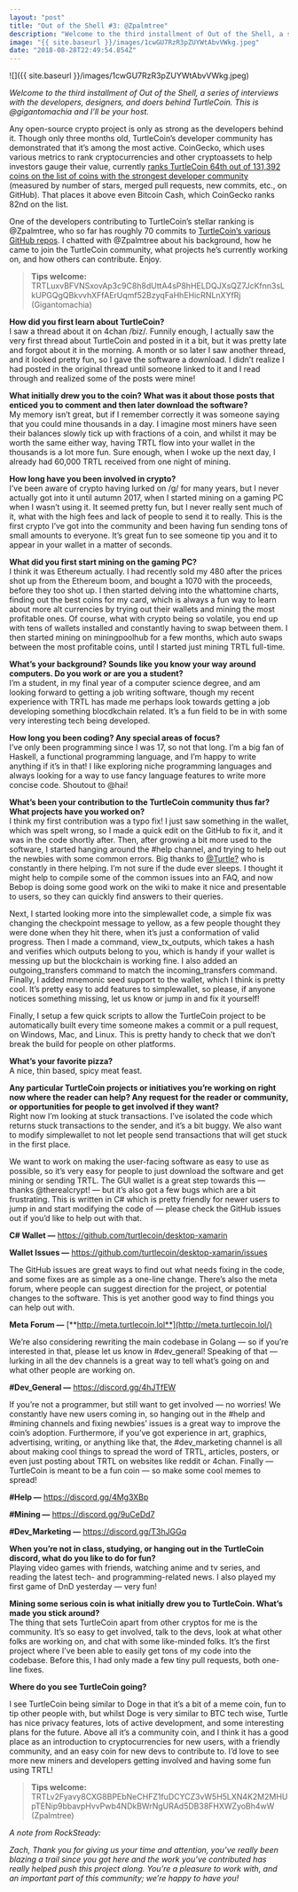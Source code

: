 ```yaml
---
layout: "post"
title: "Out of the Shell #3: @Zpalmtree"
description: "Welcome to the third installment of Out of the Shell, a series of interviews with the developers, designers, and doers behind TurtleCoin…"
image: "{{ site.baseurl }}/images/1cwGU7RzR3pZUYWtAbvVWkg.jpeg"
date: "2018-08-28T22:49:54.854Z"
---
```


![]({{ site.baseurl }}/images/1cwGU7RzR3pZUYWtAbvVWkg.jpeg)

_Welcome to the third installment of Out of the Shell, a series of interviews with the developers, designers, and doers behind TurtleCoin. This is @gigantomachia and I’ll be your host._

Any open-source crypto project is only as strong as the developers behind it. Though only three months old, TurtleCoin’s developer community has demonstrated that it’s among the most active. CoinGecko, which uses various metrics to rank cryptocurrencies and other cryptoassets to help investors gauge their value, currently [ranks TurtleCoin 64th out of 131,392 coins on the list of coins with the strongest developer community](https://www.coingecko.com/en?sort_by=developer_score) (measured by number of stars, merged pull requests, new commits, etc., on GitHub). That places it above even Bitcoin Cash, which CoinGecko ranks 82nd on the list.

One of the developers contributing to TurtleCoin’s stellar ranking is @Zpalmtree, who so far has roughly 70 commits to [TurtleCoin’s various GitHub repos](https://github.com/turtlecoin). I chatted with @Zpalmtree about his background, how he came to join the TurtleCoin community, what projects he’s currently working on, and how others can contribute. Enjoy.

> **Tips welcome:** TRTLuxvBFVNSxovAp3c9C8h8dUttA4sP8hHELDQJXsQZ7JcKfnn3sLkUPGQgQBkvvhXFfAErUqmf52BzyqFaHhEHicRNLnXYfRj (Gigantomachia)

**How did you first learn about TurtleCoin?**  
I saw a thread about it on 4chan /biz/. Funnily enough, I actually saw the very first thread about TurtleCoin and posted in it a bit, but it was pretty late and forgot about it in the morning. A month or so later I saw another thread, and it looked pretty fun, so I gave the software a download. I didn’t realize I had posted in the original thread until someone linked to it and I read through and realized some of the posts were mine!

**What initially drew you to the coin? What was it about those posts that enticed you to comment and then later download the software?**  
My memory isn’t great, but if I remember correctly it was someone saying that you could mine thousands in a day. I imagine most miners have seen their balances slowly tick up with fractions of a coin, and whilst it may be worth the same either way, having TRTL flow into your wallet in the thousands is a lot more fun. Sure enough, when I woke up the next day, I already had 60,000 TRTL received from one night of mining.

**How long have you been involved in crypto?**  
I’ve been aware of crypto having lurked on /g/ for many years, but I never actually got into it until autumn 2017, when I started mining on a gaming PC when I wasn’t using it. It seemed pretty fun, but I never really sent much of it, what with the high fees and lack of people to send it to really. This is the first crypto I’ve got into the community and been having fun sending tons of small amounts to everyone. It’s great fun to see someone tip you and it to appear in your wallet in a matter of seconds.

**What did you first start mining on the gaming PC?**  
I think it was Ethereum actually. I had recently sold my 480 after the prices shot up from the Ethereum boom, and bought a 1070 with the proceeds, before they too shot up. I then started delving into the whattomine charts, finding out the best coins for my card, which is always a fun way to learn about more alt currencies by trying out their wallets and mining the most profitable ones. Of course, what with crypto being so volatile, you end up with tens of wallets installed and constantly having to swap between them. I then started mining on miningpoolhub for a few months, which auto swaps between the most profitable coins, until I started just mining TRTL full-time.

**What’s your background? Sounds like you know your way around computers. Do you work or are you a student?**  
I’m a student, in my final year of a computer science degree, and am looking forward to getting a job writing software, though my recent experience with TRTL has made me perhaps look towards getting a job developing something blocdkchain related. It’s a fun field to be in with some very interesting tech being developed.

**How long you been coding? Any special areas of focus?**  
I’ve only been programming since I was 17, so not that long. I’m a big fan of Haskell, a functional programming language, and I’m happy to write anything if it’s in that! I like exploring niche programming languages and always looking for a way to use fancy language features to write more concise code. Shoutout to @hai!

**What’s been your contribution to the TurtleCoin community thus far? What projects have you worked on?**  
I think my first contribution was a typo fix! I just saw something in the wallet, which was spelt wrong, so I made a quick edit on the GitHub to fix it, and it was in the code shortly after. Then, after growing a bit more used to the software, I started hanging around the #help channel, and trying to help out the newbies with some common errors. Big thanks to [@Turtle?](https://medium.com/@turtlecoin/out-of-the-shell-2-turtle-d9c3dfdaf6b2) who is constantly in there helping. I’m not sure if the dude ever sleeps. I thought it might help to compile some of the common issues into an FAQ, and now Bebop is doing some good work on the wiki to make it nice and presentable to users, so they can quickly find answers to their queries.

Next, I started looking more into the simplewallet code, a simple fix was changing the checkpoint message to yellow, as a few people thought they were done when they hit there, when it’s just a conformation of valid progress. Then I made a command, view_tx_outputs, which takes a hash and verifies which outputs belong to you, which is handy if your wallet is messing up but the blockchain is working fine. I also added an outgoing_transfers command to match the incoming_transfers command. Finally, I added mnemonic seed support to the wallet, which I think is pretty cool. It’s pretty easy to add features to simplewallet, so please, if anyone notices something missing, let us know or jump in and fix it yourself!

Finally, I setup a few quick scripts to allow the TurtleCoin project to be automatically built every time someone makes a commit or a pull request, on Windows, Mac, and Linux. This is pretty handy to check that we don’t break the build for people on other platforms.

**What’s your favorite pizza?**  
A nice, thin based, spicy meat feast.

**Any particular TurtleCoin projects or initiatives you’re working on right now where the reader can help? Any request for the reader or community, or opportunities for people to get involved if they want?**  
Right now I’m looking at stuck transactions. I’ve isolated the code which returns stuck transactions to the sender, and it’s a bit buggy. We also want to modify simplewallet to not let people send transactions that will get stuck in the first place.

We want to work on making the user-facing software as easy to use as possible, so it’s very easy for people to just download the software and get mining or sending TRTL. The GUI wallet is a great step towards this — thanks @therealcrypt! — but it’s also got a few bugs which are a bit frustrating. This is written in C# which is pretty friendly for newer users to jump in and start modifying the code of — please check the GitHub issues out if you’d like to help out with that.

**C# Wallet —** <https://github.com/turtlecoin/desktop-xamarin>

**Wallet Issues —** <https://github.com/turtlecoin/desktop-xamarin/issues>

The GitHub issues are great ways to find out what needs fixing in the code, and some fixes are as simple as a one-line change. There’s also the meta forum, where people can suggest direction for the project, or potential changes to the software. This is yet another good way to find things you can help out with.

**Meta Forum —** [**http://meta.turtlecoin.lol**](http://meta.turtlecoin.lol/)

We’re also considering rewriting the main codebase in Golang — so if you’re interested in that, please let us know in #dev_general! Speaking of that — lurking in all the dev channels is a great way to tell what’s going on and what other people are working on.

**#Dev_General —** <https://discord.gg/4hJTfEW>

If you’re not a programmer, but still want to get involved — no worries! We constantly have new users coming in, so hanging out in the #help and #mining channels and fixing newbies’ issues is a great way to improve the coin’s adoption. Furthermore, if you’ve got experience in art, graphics, advertising, writing, or anything like that, the #dev_marketing channel is all about making cool things to spread the word of TRTL, articles, posters, or even just posting about TRTL on websites like reddit or 4chan. Finally — TurtleCoin is meant to be a fun coin — so make some cool memes to spread!

**#Help —** <https://discord.gg/4Mg3XBp>

**#Mining —** <https://discord.gg/9uCeDd7>

**#Dev_Marketing —** <https://discord.gg/T3hJGGq>

**When you’re not in class, studying, or hanging out in the TurtleCoin discord, what do you like to do for fun?**  
Playing video games with friends, watching anime and tv series, and reading the latest tech- and programming-related news. I also played my first game of DnD yesterday — very fun!

**Mining some serious coin is what initially drew you to TurtleCoin. What’s made you stick around?**  
The thing that sets TurtleCoin apart from other cryptos for me is the community. It’s so easy to get involved, talk to the devs, look at what other folks are working on, and chat with some like-minded folks. It’s the first project where I’ve been able to easily get tons of my code into the codebase. Before this, I had only made a few tiny pull requests, both one-line fixes.

**Where do you see TurtleCoin going?**

I see TurtleCoin being similar to Doge in that it’s a bit of a meme coin, fun to tip other people with, but whilst Doge is very similar to BTC tech wise, Turtle has nice privacy features, lots of active development, and some interesting plans for the future. Above all it’s a community coin, and I think it has a good place as an introduction to cryptocurrencies for new users, with a friendly community, and an easy coin for new devs to contribute to. I’d love to see more new miners and developers getting involved and having some fun using TRTL!

> **Tips welcome:** TRTLv2Fyavy8CXG8BPEbNeCHFZ1fuDCYCZ3vW5H5LXN4K2M2MHUpTENip9bbavpHvvPwb4NDkBWrNgURAd5DB38FHXWZyoBh4wW (Zpalmtree)

_A note from RockSteady:_

_Zach, Thank you for giving us your time and attention, you’ve really been blazing a trail since you got here and the work you’ve contributed has really helped push this project along. You’re a pleasure to work with, and an important part of this community; we’re happy to have you!_
